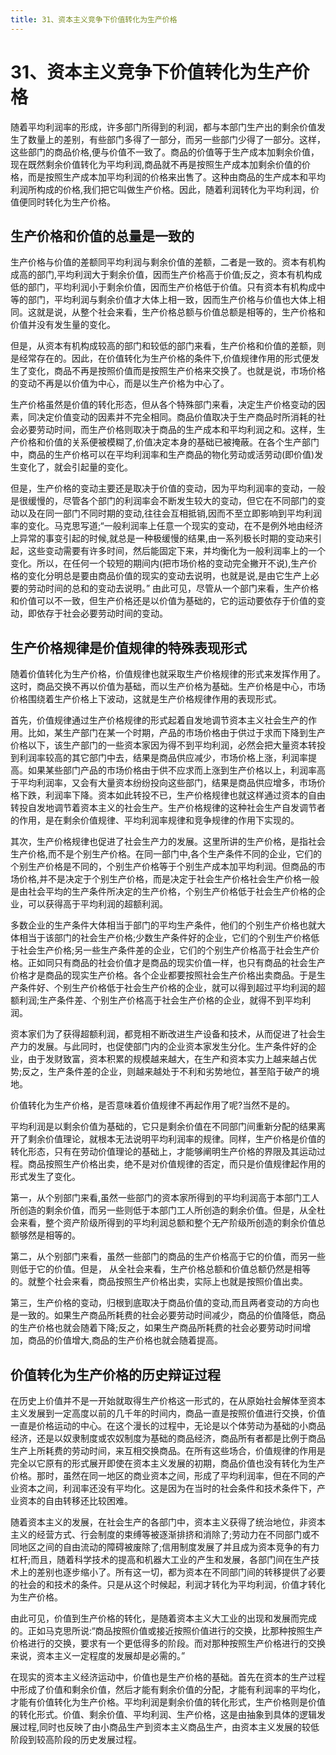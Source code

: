 ```yaml
---
title: 31、资本主义竞争下价值转化为生产价格
---
```

# 31、资本主义竞争下价值转化为生产价格

随着平均利润率的形成，许多部门所得到的利润，都与本部门生产出的剩余价值发生了数量上的差别，有些部门多得了一部分，而另一些部门少得了一部分。这样，这些部门的商品价格,便与价值不一致了。商品的价值等于生产成本加剩余价值，现在既然剩余价值转化为平均利润,商品就不再是按照生产成本加剩余价值的价格，而是按照生产成本加平均利润的价格来出售了。这种由商品的生产成本和平均利润所构成的价格,我们把它叫做生产价格。因此，随着利润转化为平均利润，价值便同时转化为生产价格。

## 生产价格和价值的总量是一致的

生产价格与价值的差额同平均利润与剩余价值的差额，二者是一致的。资本有机构成高的部门,平均利润大于剩余价值，因而生产价格高于价值;反之，资本有机构成低的部门，平均利润小于剩余价值，因而生产价格低于价值。只有资本有机构成中等的部门，平均利润与剩余价值才大体上相一致，因而生产价格与价值也大体上相同。这就是说，从整个社会来看，生产价格总额与价值总额是相等的，生产价格和价值并没有发生量的变化。

但是，从资本有机构成较高的部门和较低的部门来看，生产价格和价值的差额，则是经常存在的。因此，在价值转化为生产价格的条件下,价值规律作用的形式便发生了变化，商品不再是按照价值而是按照生产价格来交换了。也就是说，市场价格的变动不再是以价值为中心，而是以生产价格为中心了。

生产价格虽然是价值的转化形态，但从各个特殊部门来看，决定生产价格变动的因素，同决定价值变动的因素并不完全相同。商品价值取决于生产商品时所消耗的社会必要劳动时间，而生产价格则取决于商品的生产成本和平均利润之和。这样，生产价格和价值的关系便被模糊了,价值决定本身的基础已被掩蔽。在各个生产部门中，商品的生产价格可以在平均利润率和生产商品的物化劳动或活劳动(即价值)发生变化了，就会引起量的变化。

但是，生产价格的变动主要还是取决于价值的变动，因为平均利润率的变动，一般是很缓慢的，尽管各个部门的利润率会不断发生较大的变动，但它在不同部门的变动以及在同一部门不同时期的变动,往往会互相抵销,因而不至立即影响到平均利润率的变化。马克思写道;“一般利润率上任意一个现实的变动，在不是例外地由经济上异常的事变引起的时候,就总是一种极缓慢的结果,由一系列极长时期的变动来引起，这些变动需要有许多时间，然后能固定下来，并均衡化为一般利润率上的一个变化。所以，在任何一个较短的期间内(把市场价格的变动完全撇开不说),生产价格的变化分明总是要由商品价值的现实的变动去说明，也就是说,是由它生产上必要的劳动时间的总和的变动去说明。”
由此可见，尽管从一个部门来看，生产价格和价值可以不一致，但生产价格还是以价值为基础的，它的运动要依存于价值的变动，即依存于社会必要劳动时间的变动。

## 生产价格规律是价值规律的特殊表现形式

随着价值转化为生产价格，价值规律也就采取生产价格规律的形式来发挥作用了。这时，商品交换不再以价值为基础，而以生产价格为基础。生产价格是中心，市场价格围绕着生产价格上下波动，这就是生产价格规律作用的表现形式。

首先，价值规律通过生产价格规律的形式起着自发地调节资本主义社会生产的作用。比如，某生产部门在某一个时期，产品的市场价格由于供过于求而下降到生产价格以下，该生产部门的一些资本家因为得不到平均利润，必然会把大量资本转投到利润率较高的其它部门中去，结果是商品供应减少，市场价格上涨，利润率提高。如果某些部门产品的市场价格由于供不应求而上涨到生产价格以上，利润率高于平均利润率，又会有大量资本纷纷投向这些部门，结果是商品供应增多，市场价格下跌，利润率下降。资本如此转投不已，生产价格规律也就这样通过资本的自由转投自发地调节着资本主义的社会生产。生产价格规律的这种社会生产自发调节者的作用，是在剩余价值规律、平均利润率规律和竞争规律的作用下实现的。

其次，生产价格规律也促进了社会生产力的发展。这里所讲的生产价格，是指社会生产价格,而不是个别生产价格。在同一部门中,各个生产条件不同的企业，它们的个别生产价格是不同的，个别生产价格等于个别生产成本加平均利润。但商品的市场价格,并不是决定于个别生产价格，而是决定于社会生产价格社会生产价格一般是由社会平均的生产条件所决定的生产价格，个别生产价格低于社会生产价格的企业，可以获得高于平均利润的超额利润。

多数企业的生产条件大体相当于部门的平均生产条件，他们的个别生产价格也就大体相当于该部门的社会生产价格;少数生产条件好的企业，它们的个别生产价格低于社会生产价格;另一些生产条件差的企业，它们的个别生产价格高于社会生产价格。正如同只有商品的社会价值才是商品的现实价值一样，也只有商品的社会生产价格才是商品的现实生产价格。各个企业都要按照社会生产价格出卖商品。于是生产条件好、个别生产价格低于社会生产价格的企业，就可以得到超过平均利润的超额利润;生产条件差、个别生产价格高于社会生产价格的企业，就得不到平均利润。

资本家们为了获得超额利润，都竞相不断改进生产设备和技术，从而促进了社会生产力的发展。与此同时，也促使部门内的企业资本家发生分化。生产条件好的企业，由于发财致富，资本积累的规模越来越大，在生产和资本实力上越来越占优势;反之，生产条件差的企业，则越来越处于不利和劣势地位，甚至陷于破产的境地。

价值转化为生产价格，是否意味着价值规律不再起作用了呢?当然不是的。

平均利润是以剩余价值为基础的，它只是剩余价值在不同部门间重新分配的结果离开了剩余价值理论，就根本无法说明平均利润率的规律。同样，生产价格是价值的转化形态，只有在劳动价值理论的基础上，才能够阐明生产价格的界限及其运动过程。商品按照生产价格出卖，绝不是对价值规律的否定，而只是价值规律起作用的形式发生了变化。

第一，从个别部门来看,虽然一些部门的资本家所得到的平均利润高于本部门工人所创造的剩余价值，而另一些则低于本部门工人所创造的剩余价值。但是，从全杜会来看，整个资产阶级所得到的平均利润总额和整个无产阶级所创造的剩余价值总额够然是相等的。

第二，从个别部门来看，虽然一些部门的商品的生产价格高于它的价值，而另一些则低于它的价值。但是， 从全社会来看，生产价格总额和价值总额仍然是相等的。就整个社会来看，商品按照生产价格出卖，实际上也就是按照价值出卖。

第三，生产价格的变动，归根到底取决于商品价值的变动,而且两者变动的方向也是一致的。如果生产商品所耗费的社会必要劳动时间减少，商品的价值降低，商品的生产价格也就会随着下降;反之，如果生产商品所耗费的社会必要劳动时间增加，商品的价值增大,商品的生产价格也就会随着提高。

## 价值转化为生产价格的历史辩证过程

在历史上价值并不是一开始就取得生产价格这一形式的，在从原始社会解体至资本主义发展到一定高度以前的几千年的时间内，商品一直是按照价值进行交换，价值一直是价格运动的中心。在这个漫长的过程中，无论是以个体劳动为基础的小商品经济，还是以奴隶制度或农奴制度为基础的商品经济，商品所有者都是比例于商品生产上所耗费的劳动时间，来互相交换商品。在所有这些场合，价值规律的作用是完全以它原有的形式展开即使在资本主义发展的初期，商品价值也没有转化为生产价格。那时，虽然在同一地区的商业资本之间，形成了平均利润率，但在不同的产业资本之间，利润率还没有平均化。这是因为在当时的社会条件和技术条件下，产业资本的自由转移还比较困难。

随着资本主义的发展，在社会生产的各部门中，资本主义获得了统治地位，非资本主义的经营方式、行会制度的束缚等被逐渐排挤和消除了;劳动力在不同部门或不同地区之间的自由流动的障碍被废除了;信用制度发展了并且成为资本竞争的有力杠杆;而且，随着科学技术的提高和机器大工业的产生和发展，各部门间在生产技术上的差别也逐步缩小了。所有这一切，都为资本在不同部门间的转移提供了必要的社会的和技术的条件。只是从这个时候起，利润才转化为平均利润，价值才转化为生产价格。

由此可见，价值到生产价格的转化，是随着资本主义大工业的出现和发展而完成的。正如马克思所说:“商品按照价值或接近按照价值进行的交换，比那种按照生产价格进行的交换，要求有一个更低得多的阶段。而对那种按照生产价格进行的交换来说，资本主义一定程度的发展却是必需的。”

在现实的资本主义经济运动中，价值也是生产价格的基础。首先在资本的生产过程中形成了价值和剩余价值，然后才能有剩余价值的分配，才能有利润率的平均化，才能有价值转化为生产价格。平均利润是剩余价值的转化形式，生产价格则是价值的转化形式。价值、剩余价值、平均利润、生产价格，这是由抽象到具体的逻辑发展过程,同时也反映了由小商品生产到资本主义商品生产，由资本主义发展的较低阶段到较高阶段的历史发展过程。